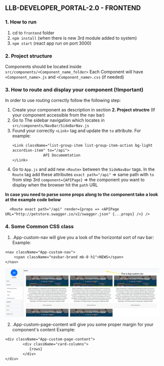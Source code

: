## LLB-DEVELOPER_PORTAL-2.0 - FRONTEND

### 1. How to run 
  1. cd to `frontend` folder 
  2. `npm install` (when there is new 3rd module added to system)
  3. `npm start` (react app run on port 3000)

### 2. Project structure
Components should be located inside `src/components/<Component_name_folder>`
Each Component will have `<Component_name>.js` and `<Component_name>.css` (if needed)

### 3. How to route and display your component (!Important)
In order to use routing correctly follow the following step:
  1. Create your component as description in section **2. Project structre**
  (If your component accessible from the nav bar)
  2. Go to The sidebar navigation which locates in `src/components/NavBar/SideBarNav.js`
  3. Found your correctly `<Link>` tag and update the `to` attribute. For example:       
      ```
      <Link className="list-group-item list-group-item-action bg-light accordion-item" to="/api">
                    API Documemtation
      </Link>
      ```
  4. Go to `App.js` and add new `<Route>` between  the `SideNavBar` tags. In the `Route` tag add these attributes `exact path="/api"` => same path with `to` from step 3rd `component={APIPage}` => the component you want to display when the browser hit the `path` URL

  **In case you need to parse some props along to the component take a look at the example code below**

      <Route exact path="/api" render={props => <APIPage URL="http://petstore.swagger.io/v2/swagger.json" {...props} />} />

### 4. Some Common CSS class
  1. .App-custom-nav will give you a look of the horizontal sort of nav bar:
  Example:

    <nav className="App-custom-nav">
        <span className="navbar-brand mb-0 h1">NEWS</span>
    </nav>
  ![Alt text](public/readme_img/App_custom_nav.png?raw=true "Title")

  2. .App-custom-page-content will give you some proper margin for your component's content 
  Example:

    <div className="App-custom-page-content">
            <div className="card-columns">
               {rows}
            </div>
    </div>
  
